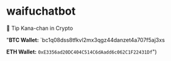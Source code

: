 # waifuchatbot
 💸 Tip Kana-chan in Crypto


"**BTC Wallet:** `bc1q08dss8tfkvl2mx3qgz44danzet4a707f5aj3xs


**ETH Wallet:** `0xE3356ad20DC404C514C6dAadd6c062C1F22431Df`")
